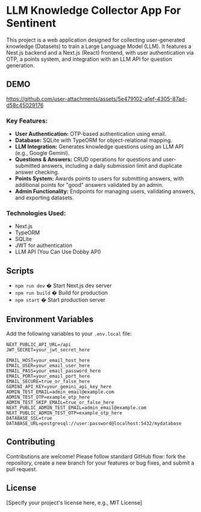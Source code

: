 # LLM Knowledge Collector App For Sentinent

This project is a web application designed for collecting user-generated knowledge (Datasets) to train a Large Language Model (LLM). It features a Nest.js backend and a Next.js (React) frontend, with user authentication via OTP, a points system, and integration with an LLM API for question generation.

## DEMO
https://github.com/user-attachments/assets/5e479102-a1ef-4305-87ad-d58c45029176

### Key Features:

- **User Authentication:** OTP-based authentication using email.
- **Database:** SQLite with TypeORM for object-relational mapping.
- **LLM Integration:** Generates knowledge questions using an LLM API (e.g., Google Gemini).
- **Questions & Answers:** CRUD operations for questions and user-submitted answers, including a daily submission limit and duplicate answer checking.
- **Points System:** Awards points to users for submitting answers, with additional points for "good" answers validated by an admin.
- **Admin Functionality:** Endpoints for managing users, validating answers, and exporting datasets.

### Technologies Used:

- Next.js
- TypeORM
- SQLite
- JWT for authentication
- LLM API (You Can Use Dobby API)

## Scripts

- `npm run dev` � Start Next.js dev server
- `npm run build` � Build for production
- `npm start` � Start production server


## Environment Variables

Add the following variables to your `.env.local` file:

```env
NEXT_PUBLIC_API_URL=/api
JWT_SECRET=your_jwt_secret_here

EMAIL_HOST=your_email_host_here
EMAIL_USER=your_email_user_here
EMAIL_PASS=your_email_password_here
EMAIL_PORT=your_email_port_here
EMAIL_SECURE=true_or_false_here
GEMINI_API_KEY=your_gemini_api_key_here
ADMIN_TEST_EMAIL=admin_email@example.com
ADMIN_TEST_OTP=example_otp_here
ADMIN_TEST_SKIP_EMAIL=true_or_false_here
NEXT_PUBLIC_ADMIN_TEST_EMAIL=admin_email@example.com
NEXT_PUBLIC_ADMIN_TEST_OTP=example_otp_here
DATABASE_SSL=true
DATABASE_URL=postgresql://user:password@localhost:5432/mydatabase
```
## Contributing

Contributions are welcome! Please follow standard GitHub flow: fork the repository, create a new branch for your features or bug fixes, and submit a pull request.

## License

[Specify your project's license here, e.g., MIT License]